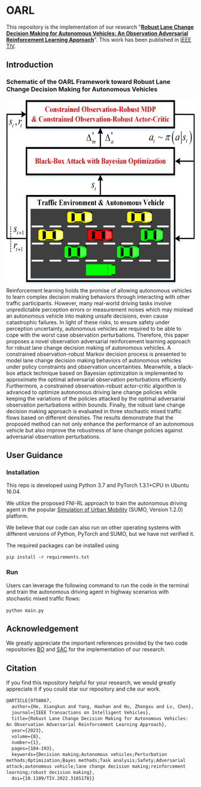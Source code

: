 # OARL
This repository is the implementation of our research "**[Robust Lane Change Decision Making for Autonomous Vehicles: An Observation Adversarial Reinforcement Learning Approach](https://www.researchgate.net/publication/359776714_Robust_Lane_Change_Decision_Making_for_Autonomous_Vehicles_An_Observation_Adversarial_Reinforcement_Learning_Approach)**". This work has been published in [IEEE TIV](https://ieeexplore.ieee.org/abstract/document/9750867). 

## Introduction
### Schematic of the OARL Framework toward Robust Lane Change Decision Making for Autonomous Vehicles
<img src="/framework.jpg" alt="ENV" width="600" height="500">
Reinforcement learning holds the promise of allowing autonomous vehicles to learn complex decision making behaviors through interacting with other traffic participants.
However, many real-world driving tasks involve unpredictable perception errors or measurement noises which may 
mislead an autonomous vehicle into making unsafe decisions, even cause catastrophic failures.
In light of these risks, to ensure safety under perception uncertainty, autonomous vehicles are required to be able to cope with the worst case observation perturbations.
Therefore, this paper proposes a novel observation adversarial reinforcement learning approach for robust lane change decision making of autonomous vehicles.
A constrained observation-robust Markov decision process is presented to model lane change decision making behaviors of autonomous vehicles under policy constraints and observation uncertainties. 
Meanwhile, a black-box attack technique based on Bayesian optimization is implemented to approximate the optimal adversarial observation perturbations efficiently.
Furthermore, a constrained observation-robust actor-critic algorithm is advanced to optimize autonomous driving lane change policies while keeping the variations of the policies attacked by the optimal adversarial observation perturbations within bounds.
Finally, the robust lane change decision making approach is evaluated in three stochastic mixed traffic flows based on different densities.
The results demonstrate that the proposed method can not only enhance the performance of an autonomous vehicle but also improve the robustness of lane change policies against adversarial observation perturbations.

## User Guidance
### Installation
This repo is developed using Python 3.7 and PyTorch 1.3.1+CPU in Ubuntu 16.04. 

We utilize the proposed FNI-RL approach to train the autonomous driving agent in the popular [Simulation of Urban Mobility](https://eclipse.dev/sumo/) (SUMO, Version 1.2.0) platform.

We believe that our code can also run on other operating systems with different versions of Python, PyTorch and SUMO, but we have not verified it.

The required packages can be installed using

	pip install -r requirements.txt

### Run
 Users can leverage the following command to run the code in the terminal and train the autonomous driving agent in highway scenarios with stochastic mixed trafﬁc ﬂows:

	python main.py



## Acknowledgement
We greatly appreciate the important references provided by the two code repositories [BO](https://github.com/bayesian-optimization/BayesianOptimization) and [SAC](https://github.com/denisyarats/pytorch_sac) for the implementation of our research.

## Citation
If you find this repository helpful for your research, we would greatly appreciate it if you could star our repository and cite our work.
```
@ARTICLE{9750867,
  author={He, Xiangkun and Yang, Haohan and Hu, Zhongxu and Lv, Chen},
  journal={IEEE Transactions on Intelligent Vehicles}, 
  title={Robust Lane Change Decision Making for Autonomous Vehicles: An Observation Adversarial Reinforcement Learning Approach}, 
  year={2023},
  volume={8},
  number={1},
  pages={184-193},
  keywords={Decision making;Autonomous vehicles;Perturbation methods;Optimization;Bayes methods;Task analysis;Safety;Adversarial attack;autonomous vehicle;lane change decision making;reinforcement learning;robust decision making},
  doi={10.1109/TIV.2022.3165178}}
```
